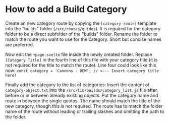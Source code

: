 # How to add a Build Category

Create an new category route by copying the `[category-route]` template into the "builds" folder 
(`/src/routes/guides`). It is required for the category folder to be a direct subfolder of the 
"builds" folder. Rename the folder to match the route you want to use for the category. Short but 
concise names are preferred.

Now edit the `+page.svelte` file inside the newly created folder. Replace `[Category Title]` in the 
fourth line of this file with your category title (it is not required for the title to match the 
route). Line four could look like this now: `const category = 'Cannons - DEW'; // <--- Insert category title here!`

Finally add the category to the list of categories: Insert the content of `category-object.txt` into 
the `/src/lib/builds/category_list.js` file after, before or in between already existing objects. 
Put the category name and route in between the single quotes. The name should match the title of 
the new category, though this is not required. The route has to match the folder name of the route 
without leading or trailing slashes and omitting the path to the folder.
